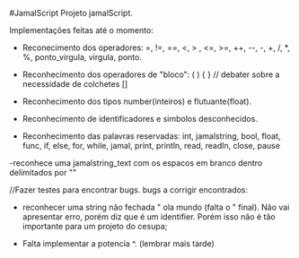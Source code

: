 #JamalScript
Projeto jamalScript.

Implementações feitas até o momento:
- Reconecimento dos operadores: =, !=, ==, <, > , <=, >=, ++, --, -, +, /, *, %, 
ponto_virgula, virgula, ponto.

- Reconhecimento dos operadores de "bloco": ( ) { } // debater sobre a necessidade de colchetes []

- Reconhecimento dos tipos number(inteiros) e flutuante(float).

- Reconhecimento de identificadores e simbolos desconhecidos.

- Reconhecimento das palavras reservadas: int, jamalstring, bool, float, func, if, else, for, while, jamal, print, println, read, readln, close, pause

-reconhece uma jamalstring_text com os espacos em branco dentro delimitados por "" 

//Fazer testes para encontrar bugs.
bugs a corrigir encontrados:
- reconhecer uma string não fechada " ola mundo (falta o " final). Não vai apresentar erro, porém diz que é um identifier. Porém isso não é tão importante para um projeto do cesupa;

- Falta implementar a potencia ^. (lembrar mais tarde)
